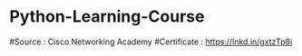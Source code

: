 # Python-Learning-Course
#Source : Cisco Networking Academy
#Certificate : https://lnkd.in/gxtzTp8i


